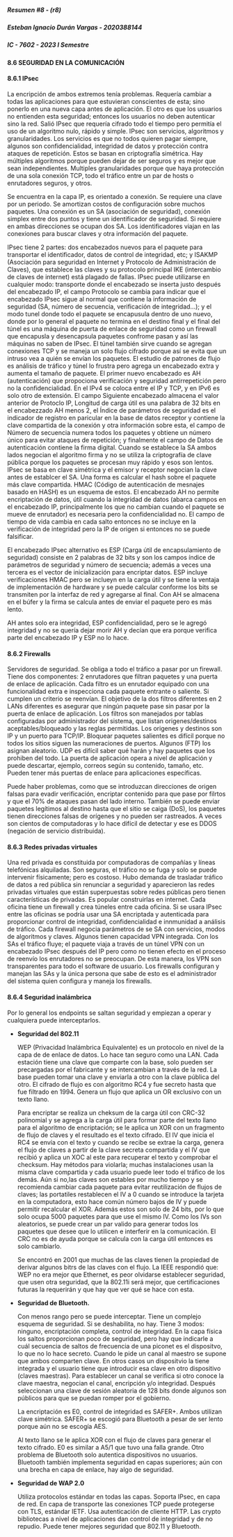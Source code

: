 ##### Resumen #8 - (r8)
##### Esteban Ignacio Durán Vargas - 2020388144
##### IC - 7602 - 2023 I Semestre

#### 8.6 SEGURIDAD EN LA COMUNICACIÓN

#### 8.6.1 IPsec

La encripción de ambos extremos tenía problemas. Requería cambiar a todas las aplicaciones para que estuvieran conscientes de esta; sino ponerlo en una nueva capa antes de aplicación. El otro es que los usuarios no entienden esta seguridad; entonces los usuarios no deben autenticar sino la red. Salió IPsec que requería cifrado todo el tiempo pero permitía el uso de un algoritmo nulo, rápido y simple. IPsec son servicios, algoritmos y granularidades. Los servicios es que no todos quieren pagar siempre, algunos son confidencialidad, integridad de datos y protección contra ataques de repetición. Estos se basan en criptografía simétrica. Hay múltiples algoritmos porque pueden dejar de ser seguros y es mejor que sean independientes. Multiples granularidades porque que haya protección de una sola conexión TCP, todo el tráfico entre un par de hosts o enrutadores seguros, y otros.

Se encuentra en la capa IP, es orientado a conexión. Se requiere una clave por un periodo. Se amortizan costos de configuración sobre muchos paquetes. Una conexión es un SA (asociación de seguridad), conexión simplex entre dos puntos y tiene un identificador de seguridad. Si requiere en ambas direcciones se ocupan dos SA. Los identificadores viajan en las conexiones para buscar claves y otra información del paquete.

IPsec tiene 2 partes: dos encabezados nuevos para el paquete para transportar el identificador, datos de control de integridad, etc; y ISAKMP (Asociación para seguridad en Internet y Protocolo de Administración de Claves), que establece las claves y su protocolo principal IKE (intercambio de claves de internet) está plagado de fallas. IPsec puede utilizarse en cualquier modo: transporte  donde el encabezado se inserta justo después del encabezado IP, el campo Protocolo se cambia para indicar que el encabezado IPsec sigue al normal que contiene la información de seguridad (SA, número de secuencia, verificación de integridad...); y el modo tunel donde todo el paquete se encapusula dentro de uno nuevo, donde por lo general el paquete no termina en el destino final y el final del túnel es una máquina de puerta de enlace de seguridad como un firewall que encapusla y desencapsula paquetes confrome pasan y así las máquinas no saben de IPsec. El túnel también sirve cuando se agregan conexiones TCP y se maneja un solo flujo cifrado porque así se evita que un intruso vea a quién se envían los paquetes. El estudio de patrones de flujo es análisis de tráfico y túnel lo frustra pero agrega un encabezado extra y aumenta el tamaño de paquete. El primer nuevo encabezado es AH (autenticación) que propociona verificación y seguridad antirrepetición pero no la confidencialidad. En el IPv4 se coloca entre el IP y TCP, y en IPv6 es solo otro de extensión. El campo Siguiente encabezado almacena el valor anterior de Protoclo IP, Longitud de carga útil es una palabra de 32 bits en el encabezzado AH menos 2, el Índice de parámetros de seguridad es el indicador de registro en paricular en la base de datos receptor y contiene la clave compartida de la conexión y otra información sobre esta, el campo de Número de secuencia numera todos los paquetes y obtiene un número único para evitar ataques de repetición; y finalmente el campo de Datos de autenticación contiene la firma digital. Cuando se establece la SA ambos lados negocian el algoritmo firma y no se utiliza la criptografía de clave pública porque los paquetes se procesan muy rápido y esos son lentos. IPsec se basa en clave simétrica y el emisor y receptor negocian la clave antes de establcer el SA. Una forma es calcular el hash sobre el paquete más clave compartida. HMAC (Código de autenticación de mesnajes basado en HASH) es un esquema de estos. El encabezado AH no permite encriptación de datos, útil cuando la integridad de datos (abarca campos en el encabezado IP, principalmente los que no cambian cuando el paquete se mueve de enrutador) es necesaria pero la confidencialidad no. El campo de tiempo de vida cambia en cada salto entonces no se incluye en la verificación de integridad pero la IP de origen si entonces no se puede falsificar.

El encabezado IPsec alternativo es ESP (Carga útil de encapsulamiento de seguridad) consiste en 2 palabras de 32 bits y son los campos índice de parámetros de seguridad y número de secuencia; además a veces una tercera es el vector de inicialización para encriptar datos. ESP incluye verificaciones HMAC pero se inclueyn en la carga útil y se tiene la ventaja de implementación de hardware y se puede calcular conforme los bits se transmiten por la interfaz de red y agregarse al final. Con AH se almacena en el búfer y la firma se calcula antes de enviar el paquete pero es más lento.

AH antes solo era integridad, ESP confidencialidad, pero se le agregó integridad y no se quería dejar morir AH y decían que era porque verifica parte del encabezado IP y ESP no lo hace.


#### 8.6.2 Firewalls

Servidores de seguridad. Se obliga a todo el tráfico a pasar por un firewall. Tiene dos componentes: 2 enrutadores que filtran paquetes y una puerta de enlace de aplicación. Cada filtro es un enrutador equipado con una funcionalidad extra e inspecciona cada paquete entrante o saliente. Si cumplen un criterio se reenvían. El objetivo de la dos filtros diferentes en 2 LANs diferentes es asegurar que ningún paquete pase sin pasar por la puerta de enlace de aplicación. Los filtros son manejados por tablas configuradas por administrador del sistema, que listan origenes/destinos aceptables/bloqueado y las reglas permitidas. Los origenes y destinos son IP y un puerto para TCP/IP. Bloquear paquetes salientes es difícil porque no todos los sitios siguen las numeraciones de puertos. Algunos (FTP) los asignan aleatorio. UDP es difícil saber qué harán y hay paquetes que los prohiben del todo. La puerta de aplicación opera a nivel de aplicación y puede descartar, ejemplo, correos según su contenido, tamaño, etc. Pueden tener más puertas de enlace para aplicaciones específicas.

Puede haber problemas, como que se introduzcan direcciones de origen falsas para evadir verificación, encriptar contenido para que pase por filrtos y que el 70% de ataques pasan del lado interno. También se puede enviar paquetes legítimos al destino hasta que el sitio se caiga (DoS), los paquetes tienen direcciones falsas de orígenes y no pueden ser rastreados. A veces son cientos de computadoras y lo hace difícil de detectar y ese es DDOS (negación de servicio distribuida). 

#### 8.6.3 Redes privadas virtuales

Una red privada es constituida por computadoras de compañías y líneas telefónicas alquiladas. Son seguras, el tráfico no se fuga y solo se puede intervenir físicamente; pero es costoso. Hubo demanda de trasladar tráfico de datos a red pública sin renunciar a seguridad y aparecieron las redes privadas virtuales que están superpuestas sobre redes públicas pero tienen características de privadas. Es popular construirlas en internet. Cada oficina tiene un firewall y crea túneles entre cada oficina. Si se usara IPsec entre las oficinas se podría usar una SA encriptada y autenticada para proporcionar control de integridad, confidencialidad e innmunidad a análisis de tráfico. Cada firewall negocia parámetros de se SA con servicios, modos de algoritmos y claves. Algunos tienen capacidad VPN integrada. Con los SAs el tráfico fluye; el paquete viaja a través de un túnel VPN con un encabezado IPsec después del IP pero como no tienen efecto en el proceso de reenvío los enrutadores no se preocupan. De esta manera, los VPN son transparentes para todo el software de usuario. Los firewalls configuran y manejan las SAs y la única persona que sabe de esto es el administrador del sistema quien configura y maneja los firewalls. 

#### 8.6.4 Seguridad inalámbrica

Por lo general los endpoints se saltan seguridad y empiezan a operar y cualquiera puede interceptarlos.


* **Seguridad del 802.11**
	
	WEP (Privacidad Inalámbrica Equivalente) es un protocolo en nivel de la capa de de enlace de datos. Lo hace tan seguro como una LAN. Cada estación tiene una clave que comparte con la base, solo pueden ser precargadas por el fabricante y se intercambian a través de la red. La base pueden tomar una clave y enviarla a otro con la clave pública del otro. El cifrado de flujo es con algoritmo RC4 y fue secreto hasta que fue filtrado en 1994. Genera un flujo que aplica un OR exclusivo con un texto llano. 

	Para encriptar se realiza un cheksum de la carga útil con CRC-32 polinomial y se agrega a la carga útil para formar parte del texto llano para el algoritmo de encriptación; se le aplica un XOR con un fragmento de flujo de claves y el resultado es el texto cifrado. El IV que inicia el RC4 se envía con el texto y cuando se recibe se extrae la carga, genera el flujo de claves a partir de la clave secreta compartida y el IV que recibió y aplica un XOC al este para recuperar el texto y comprobar el checksum. Hay métodos para violarla; muchas instalaciones usan la misma clave compartida y cada usuario puede leer todo el tráfico de los demás. Aún si no,las claves son estables por mucho tiempo y se recomienda cambiar cada paquete para evitar reutilización de flujos de claves; las portatiles restablecen el IV a 0 cuando se introduce la tarjeta en la computadora, esto hace común número bajos de IV y puede permitir recalcular el XOR. Además estos son solo de 24 bits, por lo que solo ocupa 5000 paquetes para que use el mismo IV. Como los IVs son aleatorios, se puede crear un par valido para generar todos los paquetes que desee que lo utilicen e interferir en la comunicación. El CRC no es de ayuda porque se calcula con la carga útil entonces es solo cambiarlo. 


	Se encontró en 2001 que muchas de las claves tienen la propiedad de derivar algunos bitrs de las claves con el flujo. La IEEE respondió que: WEP no era mejor que Ethernet, es peor olvidarse establecer seguridad, que usen otra seguridad, que la 802.11i será mejor, que certificaciones futuras la requerirán y que hay que ver qué se hace con esta.

* **Seguridad de Bluetooth.**

	Con menos rango pero se puede interceptar. Tiene un complejo esquema de seguridad. Si se deshabilita, no hay. Tiene 3 modos: ninguno, encriptación completa, control de integridad. En la capa física los saltos proporcionan poco de seguridad, pero hay que indicarle a cuál secuencia de saltos de frecuencia de una piconet es el dispositvo, lo que no lo hace secreto. Cuando le pide un canal al maestro se supone que ambos comparten clave. En otros casos un dispositvio la tiene integrada y el usuario tiene que introducir esa clave en otro dispositivo (claves maestras). Para establecer un canal se verifica si otro conoce la clave maestra, negocian el canal, encripción y/o integridad. Después seleccionan una clave de sesión aleatoria de 128 bits donde algunos son públicos para que se puedan romper por el gobierno. 

	La encriptación es E0, control de integridad es SAFER+. Ambos utilizan clave simétrica. SAFER+ se escogió para Bluetooth a pesar de ser lento porque aún no se escogía AES.

	Al texto llano se le aplica XOR con el flujo de claves para generar el texto cifrado. E0 es similar a A5/1 que tuvo una falla grande. Otro problema de Bluetooth solo autentica dispositivos no usuarios. Bluetooth también implementa seguridad en capas superiores; aún con una brecha en capa de enlace, hay algo de seguridad.

	
* **Seguridad de WAP 2.0**

	Utiliza protocolos estándar en todas las capas. Soporta IPsec, en capa de red. En capa de transporte las conexiones TCP puede protegerse con TLS, estándar IETF. Usa autenticación de cliente HTTP. Las crypto bibliotecas a nivel de aplicaciones dan control de integridad y de no repudio. Puede tener mejores seguridad que 802.11 y Bluetooth.
